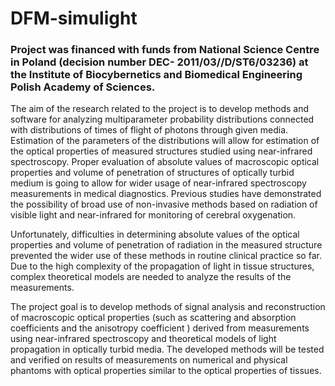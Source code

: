 # DFM-simulight

### Project was financed with funds from National Science Centre in Poland (decision number DEC- 2011/03//D/ST6/03236) at the Institute of Biocybernetics and Biomedical Engineering Polish Academy of Sciences.

The aim of the research related to the project is to develop methods and software for analyzing multiparameter probability distributions connected with distributions of times of flight of photons through given media. Estimation of the parameters of the distributions will allow for estimation of the optical properties of measured structures studied using near-infrared spectroscopy. Proper evaluation of absolute values of macroscopic optical properties and volume of penetration of structures of optically turbid medium is going to allow for wider usage of near-infrared spectroscopy measurements in medical diagnostics. 
Previous studies have demonstrated the possibility of broad use of non-invasive methods based on radiation of visible light and near-infrared for monitoring of cerebral oxygenation.
 
Unfortunately, difficulties in determining absolute values of the optical properties and volume of penetration of radiation in the measured structure prevented the wider use of these methods in routine clinical practice so far. Due to the high complexity of the propagation of light in tissue structures, complex theoretical models are needed to analyze the results of the  measurements. 

The project goal is to develop methods of signal analysis and reconstruction of macroscopic optical properties (such as scattering and absorption coefficients and the anisotropy coefficient ) derived from measurements using near-infrared spectroscopy and theoretical models of light propagation in optically turbid media. The developed methods will be tested and verified on results of measurements on numerical and physical phantoms with optical properties similar to the optical properties of tissues.
